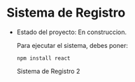 <h1> Sistema de Registro</h1>

- Estado del proyecto: En construccion.

  Para ejecutar el sistema, debes poner:

  ```npm install react```

  Sistema de Registro 2
